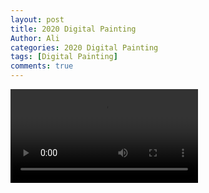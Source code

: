 ```yaml
---
layout: post
title: 2020 Digital Painting
Author: Ali
categories: 2020 Digital Painting
tags: [Digital Painting]
comments: true
---
```




<video src='https://photovideo.photo.qq.com/1074_0b5332k5qdqar4agitxw5bptfxqe3bpabyka.f0.mp4?dis_k=efe7609ec03c574e6f98da11fd06fe4d&dis_t=1649850669&vuin=244660608'></video>